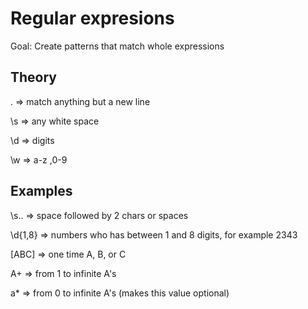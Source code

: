 # Regular expresions

Goal: Create patterns that match whole expressions

## Theory
. => match anything but a new line

\s => any white space

\d => digits

\w => a-z ,0-9



## Examples
\s.. => space followed by 2 chars or spaces

\d{1,8} => numbers who has between 1 and 8 digits, for example 2343

[ABC] => one time  A, B, or C

A+ => from 1 to infinite A's

a* => from 0 to infinite A's (makes this value optional)

